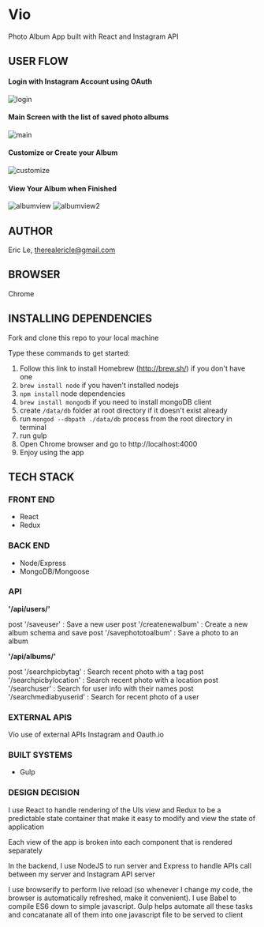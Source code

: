 # Vio
Photo Album App built with React and Instagram API

## USER FLOW

#### Login with Instagram Account using OAuth

![login](https://github.com/leeric92/vio/blob/master/images/login.png)

#### Main Screen with the list of saved photo albums
![main](https://github.com/leeric92/vio/blob/master/images/main.png)

#### Customize or Create your Album
![customize](https://github.com/leeric92/vio/blob/master/images/customize.png)


#### View Your Album when Finished
![albumview](https://github.com/leeric92/vio/blob/master/images/albumdetail.png)
![albumview2](https://github.com/leeric92/vio/blob/master/images/albumdetail2.png)

## AUTHOR
Eric Le, therealericle@gmail.com

## BROWSER
Chrome

## INSTALLING DEPENDENCIES

Fork and clone this repo to your local machine

Type these commands to get started:

1. Follow this link to install Homebrew (http://brew.sh/) if you don't have one
2. `brew install node` if you haven't installed nodejs
3. `npm install` node dependencies
4. `brew install mongodb` if you need to install mongoDB client
5. create `/data/db` folder at root directory if it doesn't exist already
6. run `mongod --dbpath ./data/db` process from the root directory in terminal
7. run gulp
8. Open Chrome browser and go to http://localhost:4000
9. Enjoy using the app


## TECH STACK

### FRONT END

- React
- Redux

### BACK END

- Node/Express
- MongoDB/Mongoose

### API

**'/api/users/'**

  post '/saveuser'         : Save a new user
  post '/createnewalbum'   : Create a new album schema and save
  post '/savephototoalbum' : Save a photo to an album 

**'/api/albums/'**

  post '/searchpicbytag'         : Search recent photo with a tag
  post '/searchpicbylocation'    : Search recent photo with a location
  post '/searchuser'             : Search for user info with their names
  post '/searchmediabyuserid'    : Search for recent photo of a user

### EXTERNAL APIS

Vio use of external APIs Instagram and Oauth.io

### BUILT SYSTEMS

- Gulp

### DESIGN DECISION

I use React to handle rendering of the UIs view and Redux to be a predictable
state container that make it easy to modify and view the state of application

Each view of the app is broken into each component that is rendered separately

In the backend, I use NodeJS to run server and Express to handle APIs call between my server and Instagram API server

I use browserify to perform live reload (so whenever I change my code, the browser is automatically refreshed, make it convenient). I use Babel to compile ES6 down to simple javascript. Gulp helps automate all these tasks and concatanate all of them into one javascript file to be served to client



